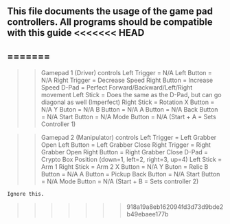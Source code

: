 This file documents the usage of the game pad controllers.
All programs should be compatible with this guide
<<<<<<< HEAD
---------------------------------------------------------
=======
---------------------------------------------------------

>> Gamepad 1 (Driver) controls
    Left Trigger = N/A
    Left Button = N/A
    Right Trigger = Decrease Speed
    Right Button = Increase Speed
    D-Pad = Perfect Forward/Backward/Left/Right movement
    Left Stick = Does the same as the D-Pad, but can go diagonal as well (Imperfect)
    Right Stick = Rotation
    X Button = N/A
    Y Buton = N/A
    B Button = N/A
    A Button = N/A
    Back Button = N/A
    Start Button = N/A
    Mode Button = N/A
    (Start + A = Sets Controller 1)

 >> Gamepad 2 (Manipulator) controls
    Left Trigger = Left Grabber Open
    Left Button = Left Grabber Close
    Right Trigger = Right Grabber Open
    Right Button = Right Grabber Close
    D-Pad = Crypto Box Position (down=1, left=2, right=3, up=4)
    Left Stick = Arm 1
    Right Stick = Arm 2
    X Button = N/A
    Y Buton = Relic
    B Button = N/A
    A Button = Pickup
    Back Button = N/A
    Start Button = N/A
    Mode Button = N/A
    (Start + B = Sets controller 2)

    Ignore this.
>>>>>>> 918a19a8eb162094fd3d73d9bde2b49ebaee177b
